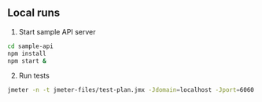 ## Local runs

1. Start sample API server

```bash
cd sample-api
npm install
npm start &
```

2. Run tests

```bash
jmeter -n -t jmeter-files/test-plan.jmx -Jdomain=localhost -Jport=6060 -Jnum_threads=3000 -e -f -l reports/result.jtl -o reports
```